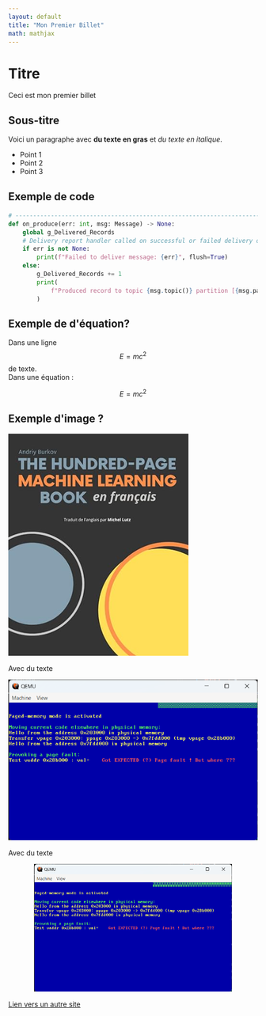 ```yaml
---
layout: default
title: "Mon Premier Billet"
math: mathjax
---
```


# Titre 

Ceci est mon premier billet 

## Sous-titre

Voici un paragraphe avec **du texte en gras** et *du texte en italique*.

- Point 1
- Point 2
- Point 3

## Exemple de code

```python
# -----------------------------------------------------------------------------
def on_produce(err: int, msg: Message) -> None:
    global g_Delivered_Records
    # Delivery report handler called on successful or failed delivery of message
    if err is not None:
        print(f"Failed to deliver message: {err}", flush=True)
    else:
        g_Delivered_Records += 1
        print(
            f"Produced record to topic {msg.topic()} partition [{msg.partition()}] @ offset {msg.offset()}", flush=True
        )

```

## Exemple de d'équation?
Dans une ligne $$E=mc^2$$ de texte.      
Dans une équation :    

$$ E = mc^2 $$



## Exemple d'image ?

![](../assets/images/img01.png)

Avec du texte

![](../assets/images/img02.png)

Avec du texte

<p align="center">
<img src="../assets/images/img02.png" alt="Zoubida" width="400"/>
<p>




[Lien vers un autre site](https://example.com)
